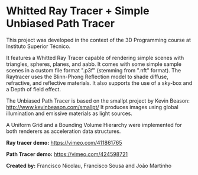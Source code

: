 # Whitted Ray Tracer + Simple Unbiased Path Tracer
This project was developed in the context of the 3D Programming course at Instituto Superior Técnico.


It features a Whitted Ray Tracer capable of rendering simple scenes with triangles, spheres, planes, and aabb. It comes with some simple sample scenes in a custom file format ".p3f" (stemming from ".nft" format). The Raytracer uses the Blinn-Phong Reflection model to shade diffuse, refractive, and reflective materials. It also supports the use of a sky-box and a Depth of field effect.

The Unbiased Path Tracer is based on the smallpt project by Kevin Beason: http://www.kevinbeason.com/smallpt/ 
It produces images using global illumination and emissive materials as light sources. 

A Uniform Grid and a Bounding Volume Hierarchy were implemented for both renderers as acceleration data structures. 

**Ray tracer demo:**
https://vimeo.com/411861765

**Path Tracer demo:**
https://vimeo.com/424598721

**Created by:**
Francisco Nicolau, Francisco Sousa and João Martinho
